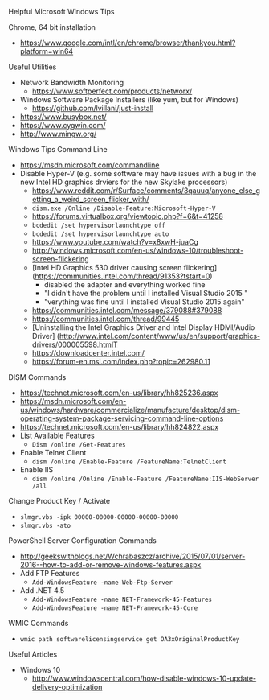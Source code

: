 Helpful Microsoft Windows Tips

Chrome, 64 bit installation
* https://www.google.com/intl/en/chrome/browser/thankyou.html?platform=win64


Useful Utilities
* Network Bandwidth Monitoring
	* https://www.softperfect.com/products/networx/
* Windows Software Package Installers (like yum, but for Windows)
	* https://github.com/lvillani/just-install
* https://www.busybox.net/
* https://www.cygwin.com/
* http://www.mingw.org/


Windows Tips Command Line
* https://msdn.microsoft.com/commandline
* Disable Hyper-V (e.g. some software may have issues with a bug in the new Intel HD graphics drviers for the new Skylake processors)
	* https://www.reddit.com/r/Surface/comments/3qauuq/anyone_else_getting_a_weird_screen_flicker_with/
	* ```dism.exe /Online /Disable-Feature:Microsoft-Hyper-V```
	* https://forums.virtualbox.org/viewtopic.php?f=6&t=41258
	* ```bcdedit /set hypervisorlaunchtype off```
	* ```bcdedit /set hypervisorlaunchtype auto```
	* https://www.youtube.com/watch?v=x8xwH-juaCg
	* http://windows.microsoft.com/en-us/windows-10/troubleshoot-screen-flickering
	* [Intel HD Graphics 530 driver causing screen flickering] (https://communities.intel.com/thread/91353?tstart=0)
		* disabled the adapter and everything worked fine  
		* "I didn't have the problem until I installed Visual Studio 2015 "
		* "verything was fine until I installed Visual Studio 2015 again"
	* https://communities.intel.com/message/379088#379088 
	* https://communities.intel.com/thread/99445
	* [Uninstalling the Intel Graphics Driver and Intel Display HDMI/Audio Driver] (http://www.intel.com/content/www/us/en/support/graphics-drivers/000005598.htmlT
	* https://downloadcenter.intel.com/
	* https://forum-en.msi.com/index.php?topic=262980.11


DISM Commands
* https://technet.microsoft.com/en-us/library/hh825236.aspx
* https://msdn.microsoft.com/en-us/windows/hardware/commercialize/manufacture/desktop/dism-operating-system-package-servicing-command-line-options
* https://technet.microsoft.com/en-us/library/hh824822.aspx
* List Available Features
	* ```Dism /online /Get-Features```
* Enable Telnet Client
	* ```dism /online /Enable-Feature /FeatureName:TelnetClient```
* Enable IIS
	* ```dism /online /Online /Enable-Feature /FeatureName:IIS-WebServer /all```

Change Product Key / Activate
* ```slmgr.vbs -ipk 00000-00000-00000-00000-00000```
* ```slmgr.vbs -ato```


PowerShell Server Configuration Commands
* http://geekswithblogs.net/Wchrabaszcz/archive/2015/07/01/server-2016--how-to-add-or-remove-windows-features.aspx
* Add FTP Features
	* ```Add-WindowsFeature -name Web-Ftp-Server```
* Add .NET 4.5
	* ```Add-WindowsFeature -name NET-Framework-45-Features```
	* ```Add-WindowsFeature -name NET-Framework-45-Core```

WMIC Commands
* ```wmic path softwarelicensingservice get OA3xOriginalProductKey```


Useful Articles
* Windows 10
  * http://www.windowscentral.com/how-disable-windows-10-update-delivery-optimization
